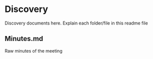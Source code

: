 # Discovery
Discovery documents here. Explain each folder/file in this readme file

## Minutes.md
Raw minutes of the meeting
